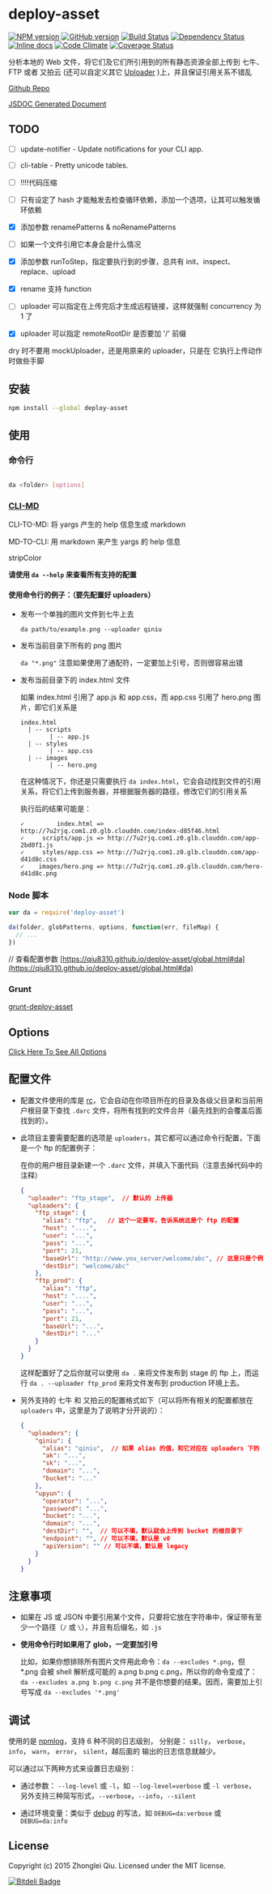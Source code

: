 # deploy-asset
[![NPM version](https://badge.fury.io/js/deploy-asset.svg)](https://npmjs.org/package/deploy-asset)
[![GitHub version][git-tag-image]][project-url]
[![Build Status][travis-image]][travis-url]
[![Dependency Status][daviddm-url]][daviddm-image]
[![Inline docs][doc-image]][doc-url]
[![Code Climate][climate-image]][climate-url]
[![Coverage Status][coveralls-image]][coveralls-url]


分析本地的 Web 文件，将它们及它们所引用到的所有静态资源全部上传到 七牛、FTP 或者 又拍云 (还可以自定义其它 [Uploader](./examples/custom-uploader.js) )上，并且保证引用关系不错乱

[Github Repo][project-url]

[JSDOC Generated Document](http://qiu8310.github.io/deploy-asset)

## TODO

- [ ] update-notifier - Update notifications for your CLI app.
- [ ] cli-table - Pretty unicode tables.
- [ ] !!!!代码压缩
- [ ] 只有设定了 hash 才能触发去检查循环依赖，添加一个选项，让其可以触发循环依赖

- [x] 添加参数 renamePatterns & noRenamePatterns
- [ ] 如果一个文件引用它本身会是什么情况
- [x] 添加参数 runToStep，指定要执行到的步骤，总共有 init、inspect、replace、upload
- [x] rename 支持 function
- [ ] uploader 可以指定在上传完后才生成远程链接，这样就强制 concurrency 为 1 了
- [x] uploader 可以指定 remoteRootDir 是否要加 '/' 前缀

dry 时不要用 mockUploader，还是用原来的 uploader，只是在 它执行上传动作时做些手脚


## 安装

```bash
npm install --global deploy-asset
```

## 使用

### 命令行

```bash

da <folder> [options]

```


### [CLI-MD](https://github.com/finnp/cli-md/blob/master/index.js)

CLI-TO-MD: 将 yargs 产生的 help 信息生成 markdown

MD-TO-CLI: 用 markdown 来产生 yargs 的 help 信息 


stripColor
  



**请使用 `da --help` 来查看所有支持的配置**


#### 使用命令行的例子：（要先配置好 uploaders）

* 发布一个单独的图片文件到七牛上去

  `da path/to/example.png --uploader qiniu`

* 发布当前目录下所有的 png 图片

  `da "*.png"`  注意如果使用了通配符，一定要加上引号，否则很容易出错

* 发布当前目录下的 index.html 文件

  如果 index.html 引用了 app.js 和 app.css，而 app.css 引用了 hero.png 图片，即它们关系是
    ```
    index.html
      | -- scripts
            | -- app.js
      | -- styles
            | -- app.css
      | -- images
            | -- hero.png
    ```

  在这种情况下，你还是只需要执行 `da index.html`，它会自动找到文件的引用关系，将它们上传到服务器，并根据服务器的路径，修改它们的引用关系    

  执行后的结果可能是：
    ```
    ✓         index.html => http://7u2rjq.com1.z0.glb.clouddn.com/index-d85f46.html
    ✓     scripts/app.js => http://7u2rjq.com1.z0.glb.clouddn.com/app-2bd0f1.js
    ✓     styles/app.css => http://7u2rjq.com1.z0.glb.clouddn.com/app-d41d8c.css
    ✓    images/hero.png => http://7u2rjq.com1.z0.glb.clouddn.com/hero-d41d8c.png
    ```


### Node 脚本

```javascript
var da = require('deploy-asset')

da(folder, globPatterns, options, function(err, fileMap) {
  // ...
})
```

// 查看配置参数 [https://qiu8310.github.io/deploy-asset/global.html#da](https://qiu8310.github.io/deploy-asset/global.html#da)


### Grunt

[grunt-deploy-asset](https://github.com/qiu8310/grunt-deploy-asset)



## Options

[Click Here To See All Options](https://qiu8310.github.io/deploy-asset/global.html#da)

## 配置文件

* 配置文件使用的库是 [rc](https://github.com/dominictarr/rc)，它会自动在你项目所在的目录及各级父目录和当前用户根目录下查找 `.darc` 文件，将所有找到的文件合并（最先找到的会覆盖后面找到的）。

* 此项目主要需要配置的选项是 `uploaders`，其它都可以通过命令行配置，下面是一个 ftp 的配置例子：

  在你的用户根目录新建一个 `.darc` 文件，并填入下面代码（注意去掉代码中的注释）
  ```json
  {
    "uploader": "ftp_stage",  // 默认的 上传器
    "uploaders": {
      "ftp_stage": {
        "alias": "ftp",   // 这个一定要写，告诉系统这是个 ftp 的配置
        "host": "....",
        "user": "...",
        "pass": "...",
        "port": 21,
        "baseUrl": "http://www.you_server/welcome/abc", // 这里只是个例子，根据你的实际情况修改
        "destDir": "welcome/abc"
      },
      "ftp_prod": {
        "alias": "ftp", 
        "host": "....",
        "user": "...",
        "pass": "...",
        "port": 21,
        "baseUrl": "...",
        "destDir": "..."
      }
    }
  }
  ```
  这样配置好了之后你就可以使用 `da .` 来将文件发布到 stage 的 ftp 上，而运行 `da . --uploader ftp_prod` 来将文件发布到 production 环境上去。


* 另外支持的 七牛 和 又拍云的配置格式如下（可以将所有相关的配置都放在 `uploaders` 中，这里是为了说明才分开说的）：

  ```json
  {
    "uploaders": {
      "qiniu": {
        "alias": "qiniu",  // 如果 alias 的值，和它对应在 uploaders 下的 key 的值一样（此处都是 qiniu），则可忽略 alias
        "ak": "...",
        "sk": "...",
        "domain": "...",
        "bucket": "..."
      },
      "upyun": {
        "operator": "...",
        "password": "...",
        "bucket": "...",
        "domain": "...",
        "destDir": "",  // 可以不填，默认就会上传到 bucket 的根目录下
        "endpoint": "", // 可以不填，默认是 v0
        "apiVersion": "" // 可以不填，默认是 legacy
      }
    }
  }
  ```



## 注意事项

* 如果在 JS 或 JSON 中要引用某个文件，只要将它放在字符串中，保证带有至少一个路径（`/` 或 `\`），并且有后缀名，如 `.js`

* __使用命令行时如果用了 glob，一定要加引号__ 

  比如，如果你想排除所有图片文件用此命令：`da --excludes *.png`，但 *.png 会被 shell 解析成可能的 a.png b.png c.png，所以你的命令变成了：
  `da --excludes a.png b.png c.png` 并不是你想要的结果。因而，需要加上引号写成 `da --excludes '*.png'`


## 调试

使用的是 [npmlog](https://github.com/isaacs/npmlog)，支持 6 种不同的日志级别，
分别是： `silly`， `verbose`， `info`， `warn`， `error`， `silent`，越后面的
输出的日志信息就越少。

可以通过以下两种方式来设置日志级别：

* 通过参数： `--log-level` 或 `-l`，如 `--log-level=verbose` 或 `-l verbose`，
  另外支持三种简写形式，`--verbose`，`--info`，`--silent`

* 通过环境变量：类似于 [debug](https://github.com/visionmedia/debug) 的写法，如
  `DEBUG=da:verbose` 或 `DEBUG=da:info`



## License

Copyright (c) 2015 Zhonglei Qiu. Licensed under the MIT license.



[doc-url]: http://inch-ci.org/github/qiu8310/deploy-asset
[doc-image]: http://inch-ci.org/github/qiu8310/deploy-asset.svg?branch=master
[project-url]: https://github.com/qiu8310/deploy-asset
[git-tag-image]: http://img.shields.io/github/tag/qiu8310/deploy-asset.svg
[climate-url]: https://codeclimate.com/github/qiu8310/deploy-asset
[climate-image]: https://codeclimate.com/github/qiu8310/deploy-asset/badges/gpa.svg
[travis-url]: https://travis-ci.org/qiu8310/deploy-asset
[travis-image]: https://travis-ci.org/qiu8310/deploy-asset.svg?branch=master
[daviddm-url]: https://david-dm.org/qiu8310/deploy-asset.svg?theme=shields.io
[daviddm-image]: https://david-dm.org/qiu8310/deploy-asset
[coveralls-url]: https://coveralls.io/r/qiu8310/deploy-asset
[coveralls-image]: https://coveralls.io/repos/qiu8310/deploy-asset/badge.png



[![Bitdeli Badge](https://d2weczhvl823v0.cloudfront.net/qiu8310/deploy-asset/trend.png)](https://bitdeli.com/free "Bitdeli Badge")

